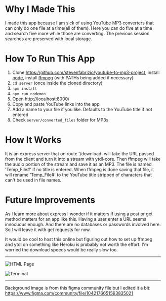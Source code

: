 
# Why I Made This

I made this app because I am sick of using YouTube MP3 converters that can only do one file at a time(all of them). Here you can do five at a time and search five more while those are converting. The previous session searches are preserved with local storage.


# How To Run This App

1. Clone https://github.com/stevenfabrizio/youtube-to-mp3-project, install [node](https://nodejs.org/en/ "node"), install [ffmpeg](https://ffmpeg.org/download.html "ffmpeg") (with PATHs being added if necessary)
2. ``` cd server ``` (once inside the cloned directory)
3. ``` npm install ```
4. ``` npm run nodemon ```
5. Open http://localhost:8000/
6. Copy and paste YouTube links into the app
7. Add a name to your file if you like. Defaults to the YouTube title if not entered
8. Check ``` server/converted_files ``` folder for MP3s


# How It Works

It is an express server that on route '/download' will take the URL passed from the client and turn it into a stream with ytdl-core. Then ffmpeg will take the audio portion of the stream and save it as an MP3. The file is named 'Temp_File#' if no title is entered. When ffmpeg is done saving that file, it will rename 'Temp_File#' to the YouTube title stripped of characters that can't be used in file names.


# Future Improvements

As I learn more about express I wonder if it matters if using a post or get method matters for an app like this. Having a user enter a URL seems innocuous enough. And there are no databases or passwords involved here. So I will leave it with get requests for now.

It would be cool to host this online but figuring out how to set up ffmpeg and ytdl on something like Heroku is probably not worth the effort. I'm worried the download speeds would be really slow too.


---


![HTML Page](https://cdn.discordapp.com/attachments/840740146176851979/967203450318377080/unknown.png)

![Terminal](https://cdn.discordapp.com/attachments/840740146176851979/967229392868753448/unknown.png)


---


Background image is from this figma community file but I edited it a bit:
https://www.figma.com/community/file/1042176651593835021
